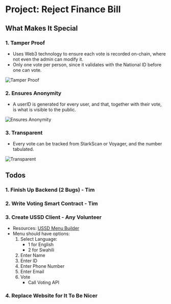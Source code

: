 # Project: Reject Finance Bill

## What Makes It Special

### 1. Tamper Proof
- Uses Web3 technology to ensure each vote is recorded on-chain, where not even the admin can modify it.
- Only one vote per person, since it validates with the National ID before one can vote.

![Tamper Proof](https://via.placeholder.com/150)

### 2. Ensures Anonymity
- A userID is generated for every user, and that, together with their vote, is what is visible to the public.

![Ensures Anonymity](https://via.placeholder.com/150)

### 3. Transparent
- Every vote can be tracked from StarkScan or Voyager, and the number tabulated.

![Transparent](https://via.placeholder.com/150)

## Todos

### 1. Finish Up Backend (2 Bugs) - **Tim**
### 2. Write Voting Smart Contract - **Tim**
### 3. Create USSD Client - **Any Volunteer**

- Resources: [USSD Menu Builder](https://github.com/habbes/ussd-menu-builder)
- Menu should have options:
  1. Select Language:
     - 1 for English
     - 2 for Swahili
  2. Enter Name
  3. Enter ID
  4. Enter Phone Number
  5. Enter Email
  6. Vote
     - Call Voting API

### 4. Replace Website for It To Be Nicer
